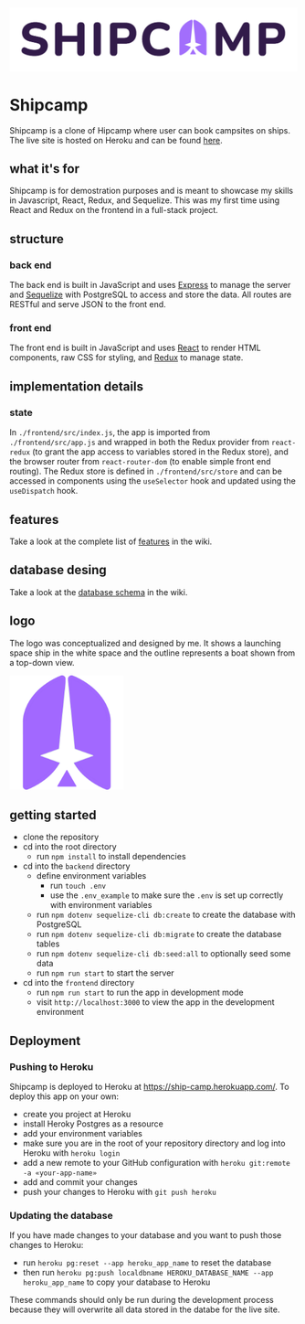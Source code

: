 
![](./assets/images/name-and-logo.png)

# Shipcamp

Shipcamp is a clone of Hipcamp where user can book campsites on ships. The live site is hosted on Heroku and can be found [here](https://ship-camp.herokuapp.com/).

## what it's for
Shipcamp is for demostration purposes and is meant to showcase my skills in Javascript, React, Redux, and Sequelize. This was my first time using React and Redux on the frontend in a full-stack project.

## structure
### back end
The back end is built in JavaScript and uses [Express](https://expressjs.com/) to manage the server and [Sequelize](https://sequelize.org/) with PostgreSQL to access and store the data. All routes are RESTful and serve JSON to the front end.

### front end
The front end is built in JavaScript and uses [React](https://reactjs.org/) to render HTML components, raw CSS for styling, and [Redux](https://redux.js.org/) to manage state.

## implementation details
<!--
### dynamic updates
### seeding
-->

### state
In `./frontend/src/index.js`, the app is imported from `./frontend/src/app.js` and wrapped in both the Redux provider from `react-redux` (to grant the app access to variables stored in the Redux store), and the browser router from `react-router-dom` (to enable simple front end routing). The Redux store is defined in `./frontend/src/store` and can be accessed in components using the `useSelector` hook and updated using the `useDispatch` hook.

## features
Take a look at the complete list of [features](https://github.com/breizeway/ship-camp/wiki/MVP-Features) in the wiki.

## database desing
Take a look at the [database schema](https://github.com/breizeway/ship-camp/wiki/Database-Schema) in the wiki.

## logo
The logo was conceptualized and designed by me. It shows a launching space ship in the white space and the outline represents a boat shown from a top-down view.
<div style='max-width: 200px;'>
  <img src='./assets/logo/bright-square.png' style='max-width: 200px;'>
</div>

## getting started
- clone the repository
- cd into the root directory
  - run `npm install` to install dependencies
- cd into the `backend` directory
  - define environment variables
    - run `touch .env`
    - use the `.env_example` to make sure the `.env` is set up correctly with environment variables
  - run `npm dotenv sequelize-cli db:create` to create the database with PostgreSQL
  - run `npm dotenv sequelize-cli db:migrate` to create the database tables
  - run `npm dotenv sequelize-cli db:seed:all` to optionally seed some data
  - run `npm run start` to start the server
- cd into the `frontend` directory
  - run `npm run start` to run the app in development mode
  - visit `http://localhost:3000` to view the app in the development environment

## Deployment
### Pushing to Heroku
Shipcamp is deployed to Heroku at https://ship-camp.herokuapp.com/. To deploy this app on your own:
- create you project at Heroku
- install Heroky Postgres as a resource
- add your environment variables
- make sure you are in the root of your repository directory and log into Heroku with `heroku login`
- add a new remote to your GitHub configuration with `heroku git:remote -a «your-app-name»`
- add and commit your changes
- push your changes to Heroku with `git push heroku`

### Updating the database
If you have made changes to your database and you want to push those changes to Heroku:
- run `heroku pg:reset --app heroku_app_name` to reset the database
- then run `heroku pg:push localdbname HEROKU_DATABASE_NAME --app heroku_app_name` to copy your database to Heroku

These commands should only be run during the development process because they will overwrite all data stored in the databe for the live site.
